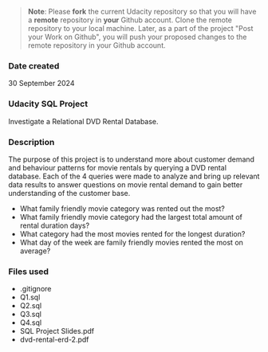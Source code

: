 >**Note**: Please **fork** the current Udacity repository so that you will have a **remote** repository in **your** Github account. Clone the remote repository to your local machine. Later, as a part of the project "Post your Work on Github", you will push your proposed changes to the remote repository in your Github account.

### Date created
30 September 2024

### Udacity SQL Project
Investigate a Relational DVD Rental Database. 

### Description
The purpose of this project is to understand more about customer demand and behaviour patterns for movie rentals by querying a DVD rental database. Each of the 4 queries were made to analyze and bring up relevant data results to answer questions on movie rental demand to gain better understanding of the customer base. 
 - What family friendly movie category was rented out the most?
 - What family friendly movie category had the largest total amount of rental duration days?
 - What category had the most movies rented for the longest duration?
 - What day of the week are family friendly movies rented the most on average?

### Files used
- .gitignore
- Q1.sql
- Q2.sql
- Q3.sql
- Q4.sql
- SQL Project Slides.pdf
- dvd-rental-erd-2.pdf